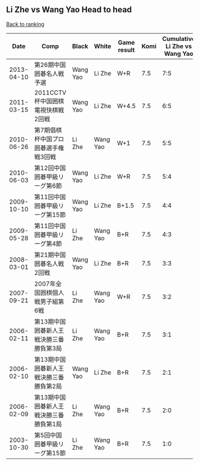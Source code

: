 ## Li Zhe vs Wang Yao Head to head

[Back to ranking](../../index.md)




| **Date** | **Comp** | **Black** | **White** | **Game result** | **Komi** | **Cumulative Li Zhe vs Wang Yao** | **Li Zhe streak** | **Wang Yao streak** | 
| --- | --- | --- | --- | --- | --- | --- | --- | --- |
| 2013-04-10 | 第26期中国囲碁名人戦予選 | Wang Yao | Li Zhe | W+R | 7.5 | 7:5 | 2 | 0 | 
| 2011-03-15 | 2011CCTV杯中国囲棋電視快棋戦2回戦 | Wang Yao | Li Zhe | W+4.5 | 7.5 | 6:5 | 1 | 0 | 
| 2010-06-26 | 第7期倡棋杯中国プロ囲碁選手権戦3回戦 | Li Zhe | Wang Yao | W+1 | 7.5 | 5:5 | 0 | 1 | 
| 2010-06-03 | 第12回中国囲碁甲級リーグ第6節 | Wang Yao | Li Zhe | W+R | 7.5 | 5:4 | 1 | 0 | 
| 2009-10-10 | 第11回中国囲碁甲級リーグ第15節 | Wang Yao | Li Zhe | B+1.5 | 7.5 | 4:4 | 0 | 1 | 
| 2009-05-28 | 第11回中国囲碁甲級リーグ第4節 | Li Zhe | Wang Yao | B+R | 7.5 | 4:3 | 1 | 0 | 
| 2008-03-01 | 第21期中国囲碁名人戦2回戦 | Wang Yao | Li Zhe | B+R | 7.5 | 3:3 | 0 | 2 | 
| 2007-09-21 | 2007年全国囲棋個人戦男子組第6戦 | Li Zhe | Wang Yao | W+R | 7.5 | 3:2 | 0 | 1 | 
| 2006-02-11 | 第13期中国囲碁新人王戦決勝三番勝負第3局 | Li Zhe | Wang Yao | B+R | 7.5 | 3:1 | 1 | 0 | 
| 2006-02-10 | 第13期中国囲碁新人王戦決勝三番勝負第2局 | Wang Yao | Li Zhe | B+R | 7.5 | 2:1 | 0 | 1 | 
| 2006-02-09 | 第13期中国囲碁新人王戦決勝三番勝負第1局 | Li Zhe | Wang Yao | B+R | 7.5 | 2:0 | 2 | 0 | 
| 2003-10-30 | 第5回中国囲碁甲級リーグ第15節 | Li Zhe | Wang Yao | B+R | 7.5 | 1:0 | 1 | 0 |




